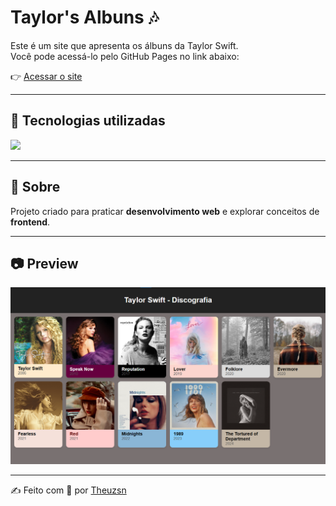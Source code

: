# Taylor's Albuns 🎶

Este é um site que apresenta os álbuns da Taylor Swift.  
Você pode acessá-lo pelo GitHub Pages no link abaixo:

👉 [Acessar o site](https://theuzsn.github.io/Taylor-s-Albuns/)

---

## 🚀 Tecnologias utilizadas
<img src="https://skillicons.dev/icons?i=html,css,js" />  

---

## 📌 Sobre
Projeto criado para praticar **desenvolvimento web** e explorar conceitos de **frontend**.  

---

## 📷 Preview
![Preview do site](./assets/preview0.png)

---

✍️ Feito com 💜 por [Theuzsn](https://github.com/theuzsn)
